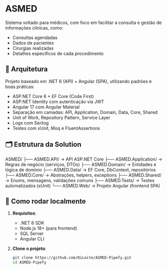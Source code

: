 # ASMED

Sistema voltado para médicos, com foco em facilitar a consulta e gestão de informações clínicas, como:
- Consultas agendadas
- Dados de pacientes
- Cirurgias realizadas
- Detalhes específicos de cada procedimento

## 🧱 Arquitetura

Projeto baseado em .NET 6 (API) + Angular (SPA), utilizando padrões e boas práticas:
- ASP.NET Core 6 + EF Core (Code First)
- ASP.NET Identity com autenticação via JWT
- Angular 17 com Angular Material
- Separação em camadas: API, Application, Domain, Data, Core, Shared
- Unit of Work, Repository Pattern, Service Layer
- Logs com Serilog
- Testes com xUnit, Moq e FluentAssertions

## 🗂 Estrutura da Solution
ASMED/ ├── ASMED.API/ → API ASP.NET Core ├── ASMED.Application/ → Regras de negócio (serviços, DTOs) ├── ASMED.Domain/ → Entidades e lógica de domínio ├── ASMED.Data/ → EF Core, DbContext, repositórios ├── ASMED.Core/ → Abstrações, helpers, exceptions ├── ASMED.Shared/ → Enums, mensagens, validações comuns ├── ASMED.Tests/ → Testes automatizados (xUnit) └── ASMED.Web/ → Projeto Angular (frontend SPA)

## 🚀 Como rodar localmente

1. **Requisitos**:
   - .NET 6 SDK
   - Node.js 18+ (para frontend)
   - SQL Server
   - Angular CLI

2. **Clone o projeto**:
   ```bash
   git clone https://github.com/DiLeite/ASMED-Pipefy.git
   cd ASMED-Pipefy
